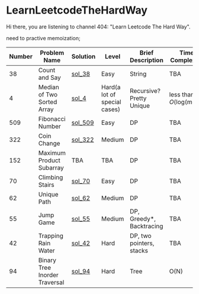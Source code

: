 # LearnLeetcodeTheHardWay
Hi there, you are listening to channel 404: "Learn Leetcode The Hard Way".


need to practive memoization;

Number|Problem Name|Solution|Level|Brief Description|Time Complexity|Space Complexity
--|--|--|--|--|--|--|
38|Count and Say|[sol_38](/src/sol_38.java)|Easy|String|TBA|TBA|
4|Median of Two Sorted Array|[sol_4](/src/sol_4.java)|Hard(a lot of special cases)|Recursive?Pretty Unique|less than *O*(log(m+n))|TBA|
509|Fibonacci Number|[sol_509](/src/sol_509.java)|Easy|DP|TBA|TBA|
322|Coin Change|[sol_322](/src/sol_322.java)|Medium|DP|TBA|TBA|
152|Maximum Product Subarray|TBA|TBA|DP|TBA|TBA|
70|Climbing Stairs|[sol_70](/src/sol_70.java)|Easy|DP|TBA|TBA|
62|Unique Path|[sol_62](/src/sol_62.java)|Medium|DP|TBA|TBA|
55|Jump Game|[sol_55](/src/sol_55.java)|Medium|DP, Greedy*, Backtracing|TBA|TBA|
42|Trapping Rain Water|[sol_42](/src/sol_42.java)|Hard|DP, two pointers, stacks|TBA|TBA|
94|Binary Tree Inorder Traversal|[sol_94](/src/sol_94.java)|Hard|Tree|O(N)|O(H)|
